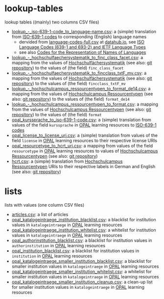 # lookup-tables

lookup tables ((mainly) two columns CSV files)

* [lookup_-_iso-639-1-code_to_language-name.csv](lookup/lookup_-_iso-639-1-code_to_language-name.csv): a (simple) translation from [ISO-639-1 codes](https://en.wikipedia.org/wiki/List_of_ISO_639-1_codes) to corresponding (English) language names
   * dervided from [language-codes-full.csv](https://datahub.io/core/language-codes/r/language-codes-full.csv) at [datahub.io](https://datahub.io), see [ISO Language Codes (639-1 and 693-2) and IETF Language Types](https://datahub.io/core/language-codes)
   * see also [Codes for the Representation of Names of Languages](https://www.loc.gov/standards/iso639-2/php/code_list.php)
* [lookup_-_hochschulfaechersystematik_to_finc_class_facet.csv](lookup/lookup_-_hochschulfaechersystematik_to_finc_class_facet.csv): a mapping from the values of [Hochschulfächersystematik](https://w3id.org/kim/hochschulfaechersystematik/scheme) (see also: [git repository](https://github.com/dini-ag-kim/hochschulfaechersystematik)) to the values of (the field) ```finc_class_facet```
* [lookup_-_hochschulfaechersystematik_to_fincclass_txtF_mv.csv](lookup/lookup_-_hochschulfaechersystematik_to_fincclass_txtF_mv.csv): a mapping from the values of [Hochschulfächersystematik](https://w3id.org/kim/hochschulfaechersystematik/scheme) (see also: [git repository](https://github.com/dini-ag-kim/hochschulfaechersystematik)) to the values of (the field) ```fincclass_txtF_mv```
* [lookup_-_hochschulcampus_ressourcentypen_to_format_de14.csv](lookup/lookup_-_hochschulcampus_ressourcentypen_to_format_de14.csv): a mapping from the values of [Hochschulcampus Ressourcentypen](https://w3id.org/kim/hcrt/scheme) (see also: [git repository](https://github.com/dini-ag-kim/hcrt)) to the values of (the field) ```format_de14```
* [lookup_-_hochschulcampus_ressourcentypen_to_format.csv](lookup/lookup_-_hochschulcampus_ressourcentypen_to_format.csv): a mapping from the values of [Hochschulcampus Ressourcentypen](https://w3id.org/kim/hcrt/scheme) (see also: [git repository](https://github.com/dini-ag-kim/hcrt)) to the values of (the field) ```format```
* [opal_kurssprache_to_iso-639-1-code.csv](lookup/opal_kurssprache_to_iso-639-1-code.csv): a (simple) translation from values of the field ```kurssprache``` in [OPAL](https://bildungsportal.sachsen.de/opal/) learning resources to [ISO-639-1 codes](https://en.wikipedia.org/wiki/List_of_ISO_639-1_codes)
* [opal_license_to_license_uri.csv](lookup/opal_license_to_license_uri.csv): a (simple) translation from values of the field ```license``` in [OPAL](https://bildungsportal.sachsen.de/opal/) learning resources to their respective license URIs
* [opal_resourcetype_to_hcrt_uri.csv](lookup/opal_resourcetype_to_hcrt_uri.csv): a mapping from values of the field ```resourcetype``` in [OPAL](https://bildungsportal.sachsen.de/opal/) learning resources to values of [Hochschulcampus Ressourcentypen](https://w3id.org/kim/hcrt/scheme) (see also: [git repository](https://github.com/dini-ag-kim/hcrt))
* [hcrt.csv](lookup/hcrt.csv): a (simple) translation from [Hochschulcampus Ressourcentypen](https://w3id.org/kim/hcrt/scheme) URIs to their respective labels in German and English (see also: [git repository](https://github.com/dini-ag-kim/hcrt))

# lists

lists with values (one column CSV files)

* [articles.csv](lists/articles.csv): a list of articles
* [opal_katalogeintraege_institution_blacklist.csv](lists/opal_katalogeintraege_institution_blacklist.csv): a blacklist for institution values in ```katalogeintraege``` in [OPAL](https://bildungsportal.sachsen.de/opal/) learning resources
* [opal_katalogeintraege_institution_whitelist.csv](lists/opal_katalogeintraege_institution_whitelist.csv): a whitelist for institution values in ```katalogeintraege``` in [OPAL](https://bildungsportal.sachsen.de/opal/) learning resources
* [opal_authorinstitution_blacklist.csv](lists/opal_authorinstitution_blacklist.csv): a blacklist for institution values in ```authorinstitution``` in [OPAL](https://bildungsportal.sachsen.de/opal/) learning resources
* [opal_institution_blacklist.csv](lists/opal_institution_blacklist.csv): a blacklist for institution values in ```institution``` in [OPAL](https://bildungsportal.sachsen.de/opal/) learning resources
* [opal_katalogeintraege_smaller_institution_blacklist.csv](lists/opal_katalogeintraege_smaller_institution_blacklist.csv): a blacklist for smaller institution values in ```katalogeintraege``` in [OPAL](https://bildungsportal.sachsen.de/opal/) learning resources
* [opal_katalogeintraege_smaller_institution_whitelist.csv](lists/opal_katalogeintraege_smaller_institution_whitelist.csv): a whitelist for smaller institution values in ```katalogeintraege``` in [OPAL](https://bildungsportal.sachsen.de/opal/) learning resources
* [opal_katalogeintraege_smaller_institution_cleanup.csv](lists/opal_katalogeintraege_smaller_institution_cleanup.csv): a clean-up list for smaller institution values in ```katalogeintraege``` in [OPAL](https://bildungsportal.sachsen.de/opal/) learning resources
